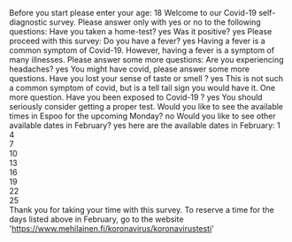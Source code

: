 Before you start please enter your age:
18
 Welcome to our Covid-19 self-diagnostic survey. Please answer only with yes or no to the following questions:
 Have you taken a home-test?
yes
 Was it positive?
yes
 Please proceed with this survey:
Do you have a fever?
yes
 Having a fever is a common symptom of Covid-19. However, having a fever is a symptom of many illnesses. Please answer some more questions:
 Are you experiencing headaches?
yes
 You might have covid, please answer some more questions.
 Have you lost your sense of taste or smell ?
yes
 This is not such a common symptom of covid, but is a tell tail sign you would have it. One more question.
 Have you been exposed to Covid-19 ?
yes
 You should seriously consider getting a proper test. 
 Would you like to see the available times in Espoo for the upcoming Monday?
no
 Would you like to see other available dates in February?
yes
here are the available dates in February:
1  
4  
7  
10  
13  
16  
19  
22  
25  
 Thank you for taking your time with this survey. To reserve a time for the days listed above in February, go to the website 'https://www.mehilainen.fi/koronavirus/koronavirustesti'

